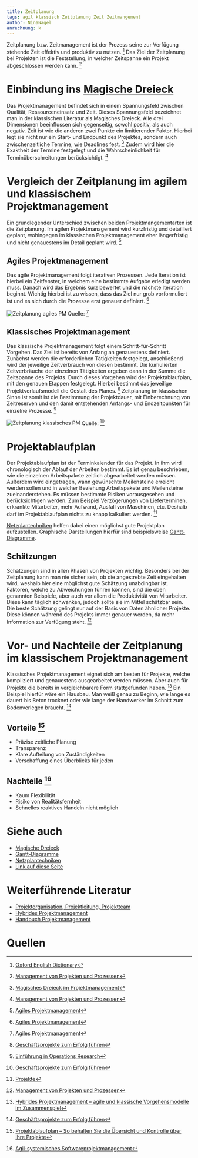 ```yaml
---
title: Zeitplanung
tags: agil klassisch Zeitplanung Zeit Zeitmangement
author: NinaNagel
anrechnung: k 
---
```


Zeitplanung bzw. Zeitmanagement ist der Prozess seine zur Verfügung stehende Zeit effektiv und produktiv zu nutzen. [^1] 
Das Ziel der Zeitplanung bei Projekten ist die Feststellung, in welcher Zeitspanne ein Projekt abgeschlossen werden kann. [^2]


# Einbindung ins [Magische Dreieck](Magisches_Dreieck.md)
Das Projektmanagement befindet sich in einem Spannungsfeld zwischen Qualität, Ressourceneinsatz und Zeit. Dieses Spannungsfeld bezeichnet man in der klassischen Literatur als Magisches Dreieck. Alle drei Dimensionen beeinflussen sich gegenseitig, sowohl positiv, als auch negativ. Zeit ist wie die anderen zwei Punkte ein limitierender Faktor. Hierbei legt sie nicht nur ein Start- und Endpunkt des Projektes, sondern auch zwischenzeitliche Termine, wie Deadlines fest. [^3]
Zudem wird hier die Exaktheit der Termine festgelegt und die Wahrscheinlichkeit für Terminüberschreitungen berücksichtigt. [^2]


# Vergleich der Zeitplanung im agilem und klassischem Projektmanagement

Ein grundlegender Unterschied zwischen beiden Projektmangementarten ist die Zeitplanung. Im agilen Projektmanagement wird kurzfristig und detailliert geplant, wohingegen im klassischen Projektmanagement eher längerfristig und nicht genauestens im Detail geplant wird. [^4]

## Agiles Projektmanagement
Das agile Projektmanagement folgt iterativen Prozessen. Jede Iteration ist hierbei ein Zeitfenster, in welchem eine bestimmte Aufgabe erledigt werden muss. Danach wird das Ergebnis kurz bewertet und die nächste Iteration beginnt. Wichtig hierbei ist zu wissen, dass das Ziel nur grob vorformuliert ist und es sich durch die Prozesse erst genauer definiert. [^4]

![Zeitplanung agiles PM](/kb/Zeitplanung/agiles_PM.jpg)
Quelle: [^4]

## Klassisches Projektmanagement
Das klassische Projektmanagement folgt einem Schritt-für-Schritt Vorgehen. Das Ziel ist bereits von Anfang an genauestens definiert. Zunächst werden die erforderlichen Tätigkeiten festgelegt, anschließend wird der jeweilige Zeitverbrauch von diesen bestimmt. Die kumulierten Zeitverbräuche der einzelnen Tätigkeiten ergeben dann in der Summe die Zeitspanne des Projekts. Durch dieses Vorgehen wird der Projektablaufplan, mit den genauen Etappen festgelegt. Hierbei bestimmt das jeweilige Projektverlaufsmodell die Gestalt des Planes. [^5]
Zeitplanung im klassischen Sinne ist somit ist die Bestimmung der Projektdauer, mit Einberechnung von Zeitreserven und den damit entstehenden Anfangs- und Endzeitpunkten für einzelne Prozesse. [^6]

![Zeitplanung klassisches PM](/kb/Zeitplanung/klassisches_PM.jpg) 
Quelle: [^5]

# Projektablaufplan
Der Projektablaufplan ist der Terminkalender für das Projekt. In ihm wird chronologisch der Ablauf der Arbeiten bestimmt. Es ist genau beschrieben, wie die einzelnen Arbeitspakete zeitlich abgearbeitet werden müssen. Außerdem wird eingetragen, wann gewünschte Meilensteine erreicht werden sollen und in welcher Beziehung Arbeitspakete und Meilensteine zueinanderstehen. 
Es müssen bestimmte Risiken vorausgesehen und berücksichtigen werden. Zum Beispiel Verzögerungen von Lieferterminen, erkrankte Mitarbeiter, mehr Aufwand, Ausfall von Maschinen, etc. Deshalb darf im Projektablaufplan nichts zu knapp kalkuliert werden. [^7]

[Netzplantechniken](Netzplantechnik.md) helfen dabei einen möglichst gute Projektplan aufzustellen. Graphische Darstellungen hierfür sind beispielsweise  [Gantt-Diagramme](Gantt_Diagramme.md).

## Schätzungen
Schätzungen sind in allen Phasen von Projekten wichtig. Besonders bei der Zeitplanung kann man nie sicher sein, ob die angestrebte Zeit eingehalten wird, weshalb hier eine möglichst gute Schätzung unabdingbar ist. Faktoren, welche zu Abweichungen führen können, sind die oben genannten Beispiele, aber auch vor allem die Produktivität von Mitarbeiter. Diese kann täglich schwanken, jedoch sollte sie im Mittel schätzbar sein. 
Die beste Schätzung gelingt nur auf der Basis von Daten ähnlicher Projekte. Diese können während des Projekts immer genauer werden, da mehr Information zur Verfügung steht. [^2]

# Vor- und Nachteile der Zeitplanung im klassischem Projektmanagement
Klassisches Projektmanagement eignet sich am besten für Projekte, welche kompliziert und genauestens ausgearbeitet werden müssen. Aber auch für Projekte die bereits in vergleichbarere Form stattgefunden haben. [^8] 
Ein Beispiel hierfür wäre ein Hausbau. Man weiß genau zu Beginn, wie lange es dauert bis Beton trocknet oder wie lange der Handwerker im Schnitt zum Bodenverlegen braucht. [^5]

## Vorteile [^9]
*	Präzise zeitliche Planung
*	Transparenz
*	Klare Aufteilung von Zuständigkeiten
*	Verschaffung eines Überblicks für jeden

## Nachteile [^10]
*	Kaum Flexibilität 
*	Risiko von Realitätsfernheit 
* Schnelles reaktives Handeln nicht möglich


# Siehe auch

* [Magische Dreieck](Magisches_Dreieck.md)
* [Gantt-Diagramme](Gantt_Diagramme.md)
* [Netzplantechniken](Netzplantechnik.md)
* [Link auf diese Seite](Zeitplanung.md)

# Weiterführende Literatur

* [Projektorganisation, Projektleitung, Projektteam](https://link.springer.com/content/pdf/10.1007/978-3-658-30085-2_3.pdf)
* [Hybrides Projektmanagement](https://www.degruyter.com/document/doi/10.3139/104.112075/html)
* [Handbuch Projektmanagement](https://link.springer.com/content/pdf/10.1007/978-3-662-57878-0.pdf)

# Quellen

[^1]: [Oxford English Dictionary](https://www.oed.com/view/Entry/202100?redirectedFrom=Time+Management#eid261247456)
[^2]: [Management von Projekten und Prozessen](https://link.springer.com/content/pdf/10.1007/978-3-8348-9338-3_2.pdf)
[^3]: [Magisches Dreieck im Projektmanagement](https://www.factro.de/blog/magisches-dreieck/)
[^4]: [Agiles Projektmanagement](https://link.springer.com/content/pdf/10.1007/BF03341189.pdf)
[^5]: [Geschäftsprojekte zum Erfolg führen](https://link.springer.com/content/pdf/10.1007%2F978-3-540-72051-5.pdf)
[^6]: [Einführung in Operations Research](https://link.springer.com/content/pdf/10.1007%2F978-3-662-48216-2.pdf)
[^7]: [Projekte](https://link.springer.com/content/pdf/10.1007/978-3-8274-2240-8_4.pdf)
[^8]: [Hybrides Projektmanagement – agile und klassische Vorgehensmodelle im Zusammenspiel](https://link.springer.com/content/pdf/10.1007/BF03340857.pdf)
[^9]: [Projektablaufplan – So behalten Sie die Übersicht und Kontrolle über Ihre Projekte](https://filestage.io/de/blog/projektablaufplan/)
[^10]: [Agil-systemisches Softwareprojektmanagement](https://link.springer.com/content/pdf/10.1007%2F978-3-8349-4202-9.pdf)
